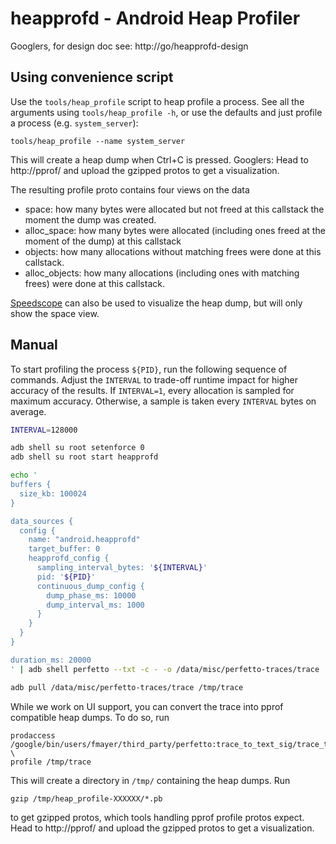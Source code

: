 # heapprofd - Android Heap Profiler

Googlers, for design doc see: http://go/heapprofd-design

## Using convenience script

Use the `tools/heap_profile` script to heap profile a process. See all the
arguments using `tools/heap_profile -h`, or use the defaults and just profile a
process (e.g. `system_server`):

```
tools/heap_profile --name system_server
```

This will create a heap dump when Ctrl+C is pressed.
Googlers: Head to http://pprof/ and upload the gzipped protos to get a
visualization.

The resulting profile proto contains four views on the data

* space: how many bytes were allocated but not freed at this callstack the
  moment the dump was created.
* alloc\_space: how many bytes were allocated (including ones freed at the
  moment of the dump) at this callstack
* objects: how many allocations without matching frees were done at this
  callstack.
* alloc\_objects: how many allocations (including ones with matching frees) were
  done at this callstack.

[Speedscope](https://speedscope.app) can also be used to visualize the heap
dump, but will only show the space view.

## Manual
To start profiling the process `${PID}`, run the following sequence of commands.
Adjust the `INTERVAL` to trade-off runtime impact for higher accuracy of the
results. If `INTERVAL=1`, every allocation is sampled for maximum accuracy.
Otherwise, a sample is taken every `INTERVAL` bytes on average.

```bash
INTERVAL=128000

adb shell su root setenforce 0
adb shell su root start heapprofd

echo '
buffers {
  size_kb: 100024
}

data_sources {
  config {
    name: "android.heapprofd"
    target_buffer: 0
    heapprofd_config {
      sampling_interval_bytes: '${INTERVAL}'
      pid: '${PID}'
      continuous_dump_config {
        dump_phase_ms: 10000
        dump_interval_ms: 1000
      }
    }
  }
}

duration_ms: 20000
' | adb shell perfetto --txt -c - -o /data/misc/perfetto-traces/trace

adb pull /data/misc/perfetto-traces/trace /tmp/trace
```

While we work on UI support, you can convert the trace into pprof compatible
heap dumps. To do so, run

```
prodaccess
/google/bin/users/fmayer/third_party/perfetto:trace_to_text_sig/trace_to_text \
profile /tmp/trace
```

This will create a directory in `/tmp/` containing the heap dumps. Run

```
gzip /tmp/heap_profile-XXXXXX/*.pb
```

to get gzipped protos, which tools handling pprof profile protos expect.
Head to http://pprof/ and upload the gzipped protos to get a visualization.
